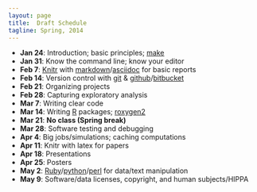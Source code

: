 ```yaml
---
layout: page
title:  Draft Schedule
tagline: Spring, 2014
---
```


- **Jan 24**: Introduction; basic principles; [make](http://www.gnu.org/software/make/)
- **Jan 31**: Know the command line; know your editor
- **Feb 7**:  [Knitr](http://yihui.name/knitr/) with [markdown](http://daringfireball.net/projects/markdown/)/[asciidoc](http://www.methods.co.nz/asciidoc/) for basic reports
- **Feb 14**: Version control with [git](http://git-scm.com/) & [github](https://github.com/)/[bitbucket](https://bitbucket.org/)
- **Feb 21**: Organizing projects
- **Feb 28**: Capturing exploratory analysis
- **Mar 7**:  Writing clear code
- **Mar 14**: Writing [R](http://www.r-project.org) packages; [roxygen2](https://github.com/yihui/roxygen2)
- **Mar 21**: **No class (Spring break)**
- **Mar 28**: Software testing and debugging
- **Apr 4**:  Big jobs/simulations; caching computations
- **Apr 11**: Knitr with latex for papers
- **Apr 18**: Presentations
- **Apr 25**: Posters
- **May 2**:  [Ruby](https://www.ruby-lang.org/en/)/[python](http://www.python.org/)/[perl](http://www.perl.org/) for data/text manipulation
- **May 9**:  Software/data licenses, copyright, and human subjects/HIPPA

